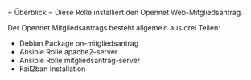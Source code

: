 = Überblick =
Diese Rolle installiert den Opennet Web-Mitgliedsantrag.

Der Opennet Mitgliedsantrags besteht allgemein aus drei Teilen:
* Debian Package on-mitgliedsantrag
* Ansible Rolle apache2-server
* Ansible Rolle mitgliedsantrag-server
* Fail2ban Installation
